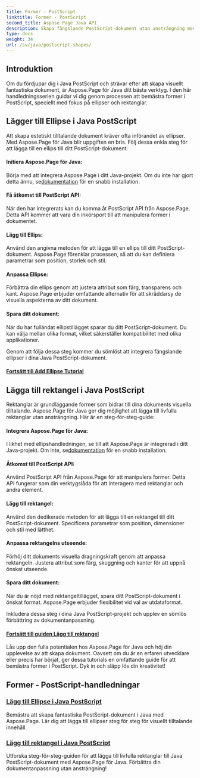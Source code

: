 ```yaml
---
title: Former - PostScript
linktitle: Former - PostScript
second_title: Aspose.Page Java API
description: Skapa fängslande PostScript-dokument utan ansträngning med Aspose.Page Java. Dyk ner i tutorials om att lägga till ellipser och rektanglar och skapa visuellt tilltalande innehåll.
type: docs
weight: 34
url: /sv/java/postscript-shapes/
---
```


## Introduktion

Om du fördjupar dig i Java PostScript och strävar efter att skapa visuellt fantastiska dokument, är Aspose.Page för Java ditt bästa verktyg. I den här handledningsserien guidar vi dig genom processen att bemästra former i PostScript, speciellt med fokus på ellipser och rektanglar.

## Lägger till Ellipse i Java PostScript

Att skapa estetiskt tilltalande dokument kräver ofta införandet av ellipser. Med Aspose.Page för Java blir uppgiften en bris. Följ dessa enkla steg för att lägga till en ellips till ditt PostScript-dokument:

#### Initiera Aspose.Page för Java:

 Börja med att integrera Aspose.Page i ditt Java-projekt. Om du inte har gjort detta ännu, se[dokumentation](https://reference.aspose.com/page/java/) för en snabb installation.

#### Få åtkomst till PostScript API:
När den har integrerats kan du komma åt PostScript API från Aspose.Page. Detta API kommer att vara din inkörsport till att manipulera former i dokumentet.

#### Lägg till Ellips:
Använd den angivna metoden för att lägga till en ellips till ditt PostScript-dokument. Aspose.Page förenklar processen, så att du kan definiera parametrar som position, storlek och stil.

#### Anpassa Ellipse:
Förbättra din ellips genom att justera attribut som färg, transparens och kant. Aspose.Page erbjuder omfattande alternativ för att skräddarsy de visuella aspekterna av ditt dokument.

#### Spara ditt dokument:
När du har fulländat ellipstillägget sparar du ditt PostScript-dokument. Du kan välja mellan olika format, vilket säkerställer kompatibilitet med olika applikationer.

Genom att följa dessa steg kommer du sömlöst att integrera fängslande ellipser i dina Java PostScript-dokument.

#### [Fortsätt till Add Ellipse Tutorial](./add-ellipse/)

## Lägga till rektangel i Java PostScript

Rektanglar är grundläggande former som bidrar till dina dokuments visuella tilltalande. Aspose.Page för Java ger dig möjlighet att lägga till livfulla rektanglar utan ansträngning. Här är en steg-för-steg-guide:

#### Integrera Aspose.Page för Java:
 I likhet med ellipshandledningen, se till att Aspose.Page är integrerad i ditt Java-projekt. Om inte, se[dokumentation](https://reference.aspose.com/page/java/) för en snabb installation.

#### Åtkomst till PostScript API:
Använd PostScript API från Aspose.Page för att manipulera former. Detta API fungerar som din verktygslåda för att interagera med rektanglar och andra element.

#### Lägg till rektangel:
Använd den dedikerade metoden för att lägga till en rektangel till ditt PostScript-dokument. Specificera parametrar som position, dimensioner och stil med lätthet.

#### Anpassa rektangelns utseende:
Förhöj ditt dokuments visuella dragningskraft genom att anpassa rektangeln. Justera attribut som färg, skuggning och kanter för att uppnå önskat utseende.

#### Spara ditt dokument:
När du är nöjd med rektangeltillägget, spara ditt PostScript-dokument i önskat format. Aspose.Page erbjuder flexibilitet vid val av utdataformat.

Inkludera dessa steg i dina Java PostScript-projekt och upplev en sömlös förbättring av dokumentanpassning.

#### [Fortsätt till guiden Lägg till rektangel](./add-rectangle/)

Lås upp den fulla potentialen hos Aspose.Page för Java och höj din upplevelse av att skapa dokument. Oavsett om du är en erfaren utvecklare eller precis har börjat, ger dessa tutorials en omfattande guide för att bemästra former i PostScript. Dyk in och släpp lös din kreativitet!
## Former - PostScript-handledningar
### [Lägg till Ellipse i Java PostScript](./add-ellipse/)
Bemästra att skapa fantastiska PostScript-dokument i Java med Aspose.Page. Lär dig att lägga till ellipser steg för steg för visuellt tilltalande innehåll.
### [Lägg till rektangel i Java PostScript](./add-rectangle/)
Utforska steg-för-steg-guiden för att lägga till livfulla rektanglar till Java PostScript-dokument med Aspose.Page för Java. Förbättra din dokumentanpassning utan ansträngning!